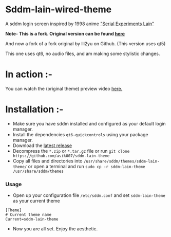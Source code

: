 # Sddm-lain-wired-theme

A sddm login screen inspired by 1998 anime ["Serial Experiments Lain"](https://myanimelist.net/anime/339/Serial_Experiments_Lain)

**Note-
This is a fork.
Original version can be found [here](https://gitlab.com/mixedCase/sddm-lain-wired-theme)**

And now a fork of a fork original by lll2yu on Github. (This version uses qt5)

This one uses qt6, no audio files, and am making some stylistic changes.

# In action :-
You can watch the (original theme) preview video [here.](https://youtu.be/M-p7cHx4OM0)

# Installation :-

- Make sure you have sddm installed and configured as your default login manager.
- Install the dependencies ```qt6-quickcontrols``` using your package manager.
- Download the [latest release](https://github.com/asik007/sddm-lain-theme/releases/latest)
- Decompress the `*.zip` or `*.tar.gz` file or run `git clone https://github.com/asik007/sddm-lain-theme`
- Copy all files and directories into `/usr/share/sddm/themes/sddm-lain-theme/` or open a terminal and run `sudo cp -r sddm-lain-theme /usr/share/sddm/themes`

### Usage
- Open up your configuration file `/etc/sddm.conf` and set `sddm-lain-theme` as your current theme

```shell
[Theme]
# Current theme name
Current=sddm-lain-theme
```
- Now you are all set. Enjoy the aesthetic.
